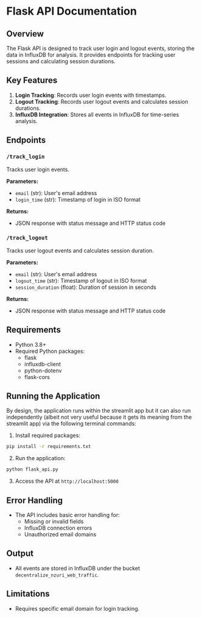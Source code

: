 # Flask API Documentation

## Overview
The Flask API is designed to track user login and logout events, storing the data in InfluxDB for analysis. It provides endpoints for tracking user sessions and calculating session durations.

## Key Features
1. **Login Tracking**: Records user login events with timestamps.
2. **Logout Tracking**: Records user logout events and calculates session durations.
3. **InfluxDB Integration**: Stores all events in InfluxDB for time-series analysis.

## Endpoints

### `/track_login`
Tracks user login events.

**Parameters:**
- `email` (str): User's email address
- `login_time` (str): Timestamp of login in ISO format

**Returns:**
- JSON response with status message and HTTP status code

### `/track_logout`
Tracks user logout events and calculates session duration.

**Parameters:**
- `email` (str): User's email address
- `logout_time` (str): Timestamp of logout in ISO format
- `session_duration` (float): Duration of session in seconds

**Returns:**
- JSON response with status message and HTTP status code

## Requirements
- Python 3.8+
- Required Python packages:
    - flask
    - influxdb-client
    - python-dotenv
    - flask-cors

## Running the Application
By design, the application runs within the streamlit app but it can also run independently (albeit not very useful because it gets its meaning from the streamlit app) via the following terminal commands:
1. Install required packages:
```bash
pip install -r requirements.txt
```
2. Run the application:
```bash
python flask_api.py
```
3. Access the API at `http://localhost:5000`

## Error Handling
- The API includes basic error handling for:
    - Missing or invalid fields
    - InfluxDB connection errors
    - Unauthorized email domains

## Output
- All events are stored in InfluxDB under the bucket `decentralize_nzuri_web_traffic`.

## Limitations
- Requires specific email domain for login tracking.